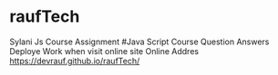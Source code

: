 # raufTech
 Sylani Js Course Assignment
 #Java Script Course Question Answers
 Deploye Work when visit online site
 Online Addres
 https://devrauf.github.io/raufTech/

